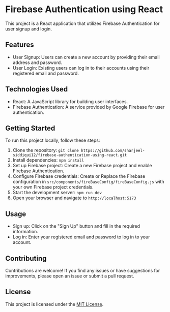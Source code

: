 # Firebase Authentication using React

This project is a React application that utilizes Firebase Authentication for user signup and login.

## Features

- User Signup: Users can create a new account by providing their email address and password.
- User Login: Existing users can log in to their accounts using their registered email and password.

## Technologies Used

- React: A JavaScript library for building user interfaces.
- Firebase Authentication: A service provided by Google Firebase for user authentication.

## Getting Started

To run this project locally, follow these steps:

1. Clone the repository: `git clone https://github.com/sharjeel-siddiqui12/firebase-authentication-using-react.git`
2. Install dependencies: `npm install`
3. Set up Firebase project: Create a new Firebase project and enable Firebase Authentication.
4. Configure Firebase credentials: Create or Replace the Firebase configuration in `src/components/fireBaseConfig/fireBaseConfig.js` with your own Firebase project credentials.
5. Start the development server: `npm run dev`
6. Open your browser and navigate to `http://localhost:5173`

## Usage

- Sign up: Click on the "Sign Up" button and fill in the required information.
- Log in: Enter your registered email and password to log in to your account.

## Contributing

Contributions are welcome! If you find any issues or have suggestions for improvements, please open an issue or submit a pull request.

## License

This project is licensed under the [MIT License](LICENSE).
